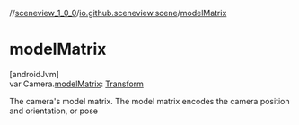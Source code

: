 //[sceneview_1_0_0](../../index.md)/[io.github.sceneview.scene](index.md)/[modelMatrix](model-matrix.md)

# modelMatrix

[androidJvm]\
var Camera.[modelMatrix](model-matrix.md): [Transform](../io.github.sceneview.math/index.md#1875660684%2FClasslikes%2F-602047187)

The camera's model matrix. The model matrix encodes the camera position and orientation, or pose
